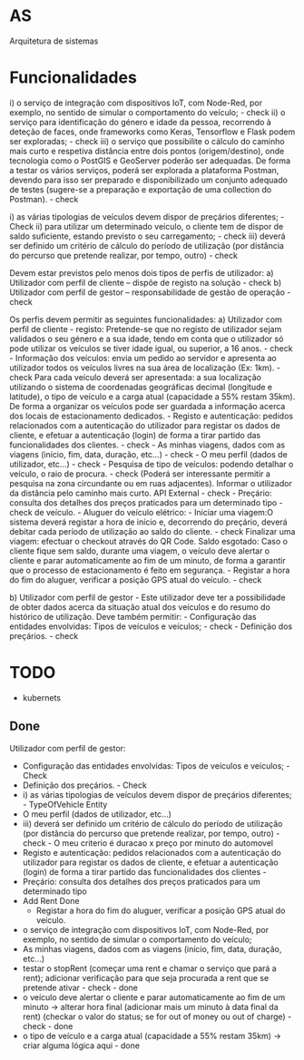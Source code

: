 # AS
Arquitetura de sistemas

# Funcionalidades

i) o serviço de integração com dispositivos IoT, com Node-Red, por exemplo, no sentido de simular o comportamento do veículo; - check
ii) o serviço para identificação do género e idade da pessoa, recorrendo à deteção de faces, onde frameworks como Keras, Tensorflow e Flask podem ser exploradas; - check
iii) o serviço que possibilite o cálculo do caminho mais curto e respetiva distância entre dois pontos (origem/destino), onde tecnologia como o PostGIS e GeoServer poderão ser adequadas. De forma a testar os vários serviços, poderá ser explorada a plataforma Postman, devendo para isso ser preparado e disponibilizado um conjunto adequado de testes (sugere-se a preparação e exportação de uma collection do Postman). - check

i) as várias tipologias de veículos devem dispor de preçários diferentes; - Check
ii) para utilizar um determinado veículo, o cliente tem de dispor de saldo suficiente, estando previsto o seu carregamento;  - check
iii) deverá ser definido um critério de cálculo do período de utilização (por distância do percurso que pretende realizar, por tempo, outro) - check 

Devem estar previstos pelo menos dois tipos de perfis de utilizador:
a) Utilizador com perfil de cliente – dispõe de registo na solução - check 
b) Utilizador com perfil de gestor – responsabilidade de gestão de operação - check

Os perfis devem permitir as seguintes funcionalidades: 
a) Utilizador com perfil de cliente
    - registo: Pretende-se que no registo de utilizador sejam validados o seu género e a sua idade, tendo em conta que o utilizador só pode utilizar os veículos se tiver idade igual, ou superior, a 16 anos. - check 
    - Informação dos veículos: envia um pedido ao servidor e apresenta ao utilizador todos os veículos livres na sua área de localização (Ex: 1km). - check 
        Para cada veículo deverá ser apresentada: a sua localização utilizando o sistema de coordenadas geográficas decimal (longitude e latitude), o tipo de veículo e a carga atual (capacidade a 55% restam 35km).
        De forma a organizar os veículos pode ser guardada a informação acerca dos locais de estacionamento dedicados.
    - Registo e autenticação: pedidos relacionados com a autenticação do utilizador para registar os dados de cliente, e efetuar a autenticação (login) de forma a tirar partido das funcionalidades dos clientes. - check
    - As minhas viagens, dados com as viagens (início, fim, data, duração, etc...) - check
    - O meu perfil (dados de utilizador, etc...) - check
    - Pesquisa de tipo de veículos: podendo detalhar o veículo, o raio de procura. - check
    (Poderá ser interessante permitir a pesquisa na zona circundante ou em ruas
    adjacentes). Informar o utilizador da distância pelo caminho mais curto. API External - check
    - Preçário: consulta dos detalhes dos preços praticados para um determinado tipo - check
de veículo.
    - Aluguer do veículo elétrico:
        - Iniciar uma viagem:O sistema deverá registar a hora de início e, decorrendo do preçário, deverá debitar cada período de utilização ao saldo do cliente. - check
            Finalizar uma viagem: efectuar o checkout através do QR Code. 
            Saldo esgotado: Caso o cliente fique sem saldo, durante uma viagem, o veículo deve alertar o cliente e parar automaticamente ao fim de um minuto, de forma a garantir que o processo de estacionamento é feito em segurança.
        - Registar a hora do fim do aluguer, verificar a posição GPS atual do veículo. - check

b) Utilizador com perfil de gestor - Este utilizador deve ter a possibilidade de obter dados acerca da situação atual dos veículos e do resumo do histórico de utilização. Deve também permitir:
    - Configuração das entidades envolvidas: Tipos de veículos e veículos; - check
    - Definição dos preçários. - check


# TODO
- kubernets

## Done
Utilizador com perfil de gestor:
- Configuração das entidades envolvidas: Tipos de veículos e veículos; - Check
- Definição dos preçários. - Check
- i) as várias tipologias de veículos devem dispor de preçários diferentes; - TypeOfVehicle Entity
- O meu perfil (dados de utilizador, etc...)
- iii) deverá ser definido um critério de cálculo do período de utilização (por distância do percurso que pretende realizar, por tempo, outro) - check  -  O meu criterio é duracao x preço por minuto do automovel 
- Registo e autenticação: pedidos relacionados com a autenticação do utilizador para registar os dados de cliente, e efetuar a autenticação (login) de forma a tirar partido das funcionalidades dos clientes - 
- Preçário: consulta dos detalhes dos preços praticados para um determinado tipo
- Add Rent Done
    - Registar a hora do fim do aluguer, verificar a posição GPS atual do veículo.
- o serviço de integração com dispositivos IoT, com Node-Red, por exemplo, no sentido de simular o comportamento do veículo;
- As minhas viagens, dados com as viagens (início, fim, data, duração, etc...)
- testar o stopRent (começar uma rent e chamar o serviço que pará a rent); adicionar verificação para que seja procurada a rent que se pretende ativar - check - done
- o veículo deve alertar o cliente e parar automaticamente ao fim de um minuto -> alterar hora final (adicionar mais um minuto à data final da rent) (checkar o valor do status; se for out of money ou out of charge) - check - done
- o tipo de veículo e a carga atual (capacidade a 55% restam 35km) -> criar alguma lógica aqui - done
